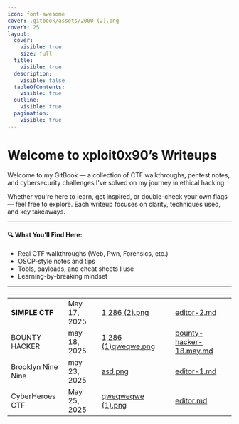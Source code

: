 ```yaml
---
icon: font-awesome
cover: .gitbook/assets/2000 (2).png
coverY: 25
layout:
  cover:
    visible: true
    size: full
  title:
    visible: true
  description:
    visible: false
  tableOfContents:
    visible: true
  outline:
    visible: true
  pagination:
    visible: true
---
```


# Welcome to xploit0x90’s Writeups

Welcome to my GitBook — a collection of CTF walkthroughs, pentest notes, and cybersecurity challenges I've solved on my journey in ethical hacking.

Whether you're here to learn, get inspired, or double-check your own flags — feel free to explore. Each writeup focuses on clarity, techniques used, and key takeaways.

***

#### 🔍 What You’ll Find Here:

* Real CTF walkthroughs (Web, Pwn, Forensics, etc.)
* OSCP-style notes and tips
* Tools, payloads, and cheat sheets I use
* Learning-by-breaking mindset

***

<table data-view="cards"><thead><tr><th></th><th></th><th data-hidden data-card-cover data-type="files"></th><th data-hidden></th><th data-hidden data-card-target data-type="content-ref"></th></tr></thead><tbody><tr><td><strong>SIMPLE CTF</strong></td><td>May 17, 2025</td><td><a href=".gitbook/assets/1,286 (2).png">1,286 (2).png</a></td><td></td><td><a href="thm-writeups-2025/editor-2.md">editor-2.md</a></td></tr><tr><td>BOUNTY HACKER</td><td>may 18, 2025</td><td><a href=".gitbook/assets/1,286 (1)qweqwe.png">1,286 (1)qweqwe.png</a></td><td></td><td><a href="thm-writeups-2025/bounty-hacker-18.may.md">bounty-hacker-18.may.md</a></td></tr><tr><td>Brooklyn Nine Nine</td><td>may 23, 2025</td><td><a href=".gitbook/assets/asd.png">asd.png</a></td><td></td><td><a href="thm-writeups-2025/editor-1.md">editor-1.md</a></td></tr><tr><td>CyberHeroes CTF</td><td>May 25, 2025</td><td><a href=".gitbook/assets/qweqweqwe (1).png">qweqweqwe (1).png</a></td><td></td><td><a href="thm-writeups-2025/editor.md">editor.md</a></td></tr></tbody></table>

